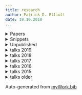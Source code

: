 ```yaml
---
title: research 
author: Patrick D. Elliott
date: 19.10.2018
...
```


<details>
<summary>Papers</summary>

- @elliott18intervention
- @lenls18a
- @elliottEtAl2018simplex <a href="https://patrl.keybase.pub/papers/whoAndWhatMs.pdf">Read.</a>
- @paper17jos <a href="https://patrl.keybase.pub/papers/PoRs.pdf">Read.</a>
- @paper16nels <a href="https://patrl.keybase.pub/papers/nels46.pdf">Read.</a>
- @paper16salt <a href="https://patrl.keybase.pub/papers/saltpaper.pdf">Read.</a>
- @paper16sub <a href="https://patrl.keybase.pub/papers/SuB20.pdf">Read.</a>
- @paper16cls <a href="https://patrl.keybase.pub/papers/cls52proceedings.pdf">Read.</a>
- @paper16wccfl <a href="https://patrl.keybase.pub/papers/wccfl-draft.pdf">Read.</a>
- @paper15cls <a href="https://patrl.keybase.pub/papers/cls49proceedings.pdf">Read.</a>

</details>


<details>

<summary class="podkova f3 ttu tracked cl-effect-1 link dim">Snippets</Summary>

- @snippet19recip <a href="https://patrl.keybase.pub/snippets/resniprocals.pdf">Read.</a>
- @snippet18uncond <a href="https://www.ledonline.it/snippets/allegati/snippets35002.pdf">Read.</a>
- @snippet18zero <a href="https://www.ledonline.it/snippets/allegati/snippets35001.pdf">Read.</a>
- @snippet18wh <a href="https://patrl.keybase.pub/snippets/whSnippet.pdf">Read.</a>
- @snippet18collectivePred <a href="https://patrl.keybase.pub/snippets/collectivePredSnippet.pdf">Read.</a>
- @snippet17 <a href="https://patrl.keybase.pub/snippets/snippet-superiority.pdf">Read.</a>
- @snippet15 <a href="https://patrl.keybase.pub/snippets/snippet.pdf">Read.</a>
- @snippet17tense <a href="https://patrl.keybase.pub/snippets/tenseSnippet_v1.pdf">Read.</a>


</details>

<details>
<summary>Unpublished</summary>

- @unpub17thesis
- @unpub13thesis
- @unpub12thesis

</details>


<details>
<summary>talks 2019</summary>

- @talk19dgfs <a href="https://patrl.keybase.pub/slides/emoSlides.pdf">Slides.</a>
- @talk19frankfurt <a href="https://patrl.keybase.pub/handouts/frankfurt.pdf">Handout.</a>
- @goettingen19 <a href="https://patrl.keybase.pub/slides/goettingen-mvt.pdf">Slides.</a>

</details>

<details>
<summary>talks 2018</summary>

- @talk18zas
- @talk18uclc
- @talk18uclb
- @talk18ucla

</details>

<details>

<summary>talks 2017</summary>

- @talk17lenls
- @talk17zas

</details>

<details>
<summary>talks 2016</summary>

- @talk16igg
- @talk16console

</details>

<details>
<summary>talks 2015</summary>

- @poster15glow
- @talk15wccfl
- @talk15egg
- @talk15ucl
- @talk15ellipsis
- @poster15salt
- @talk15lsd
- @talk15cam

</details>

<details>
<summary>talks older</summary>

- @talk14lagb
- @poster14salt
- @talk13mfil
- @talk13mfilSolo
- @talk13edin
- @poster13
- @talk13edinws
- @talk13cls
- @talk12edin

</details>

Auto-generated from [myWork.bib](https://github.com/patrl/patrl.github.io/blob/develop/bib/myWork.bib)

